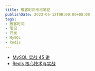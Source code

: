 ```yaml
---
title: 极客时间专栏笔记
publishDate: 2023-05-12T00:00:00+08:00
tags:
- 极客时间
- 笔记
- 开发
- MySQL
- Redis
---
```


- [MySQL 实战 45 讲](https://www.yuque.com/11ze/home/ekxymu)
- [Redis 核心技术与实战](https://www.yuque.com/11ze/home/hwflcl)
